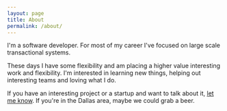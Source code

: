 ```yaml
---
layout: page
title: About
permalink: /about/
---
```


I'm a software developer. For most of my career I've focused on large scale transactional systems.

These days I have some flexibility and am placing a higher value interesting work and flexibility. I'm interested in learning new things, helping out interesting teams and loving what I do.

If you have an interesting project or a startup and want to talk about it, [let me know](https://plus.google.com/+KevinLewisIsAwesome/). If you're in the Dallas area, maybe we could grab a beer.
